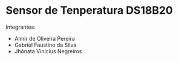 # Sensor de Tenperatura DS18B20
Integrantes: 
 - Almir de Oliveira Pereira <br>
 - Gabriel Faustino da Silva <br>
 - Jhônata Vinícius Negreiros


